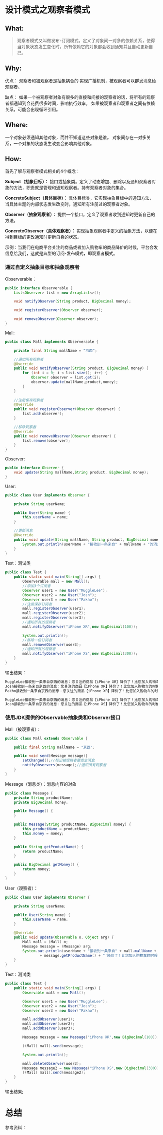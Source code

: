 # 设计模式之观察者模式
## What:

>观察者模式又叫做发布-订阅模式，定义了对象间一对多的依赖关系，使得当对象状态发生变化时，所有依赖它的对象都会收到通知并且自动更新自己。


## Why:
优点：
观察者和被观察者是抽象耦合的
实现广播机制，被观察者可以群发消息给观察者。


缺点：
如果一个被观察者对象有很多的直接和间接的观察者的话，将所有的观察者都通知到会花费很多时间，影响执行效率。
如果被观察者和观察者之间有依赖关系，可能会出现循环引用。



## Where:

一个对象必须通知其他对象，而并不知道这些对象是谁。
对象间存在一对多关系，一个对象的状态发生改变会影响其他对象。

## How:

首先了解与观察者模式相关的4个概念：

**Subject（抽象目标）：** 接口或抽象类。定义了动态增加、删除以及通知观察者对象的方法，职责就是管理和通知观察者。持有观察者对象的集合。

**ConcreteSubject（具体目标）：** 具体目标类，它实现抽象目标中的通知方法，当具体主题的内部状态发生改变时，通知所有注册过的观察者对象。

**Observer（抽象观察者）：** 提供一个接口，定义了观察者收到通知时更新自己的方法。

**ConcreteObserver（具体观察者）：** 实现抽象观察者中定义的抽象方法，以便在得到目标的更改通知时更新自身的状态。



示例：当我们在电商平台关注的商品或者加入购物车的商品降价的时候，平台会发信息给我们，这就是典型的订阅-发布模式，即观察者模式。

### 通过自定义抽象目标和抽象观察者

Observerable：
```java
public interface Observerable {
    List<Observer> list = new ArrayList<>();

    void notifyObserver(String product, BigDecimal money);

    void registerObserver(Observer observer);

    void removeObserver(Observer observer);
}
```
Mall:
```java
public class Mall implements Observerable {

    private final String mallName = "京西";

    //通知所有观察者
    @Override
    public void notifyObserver(String product, BigDecimal money) {
        for (int i = 0; i < list.size(); i++) {
            Observer observer = list.get(i);
            observer.update(mallName,product,money);
        }
    }
    
    //注册保存观察者
    @Override
    public void registerObserver(Observer observer) {
        list.add(observer);
    }

    //移除观察者
    @Override
    public void removeObserver(Observer observer) {
        list.remove(observer);
    }
}
```
Observer:
```java
public interface Observer {
    void update(String mallName,String product, BigDecimal money);
}
```
User:
```java
public class User implements Observer {

    private String userName;

    public User(String name) {
        this.userName = name;
    }

    //更新消息
    @Override
    public void update(String mallName, String product, BigDecimal money) {
        System.out.println(userName + "接收到一条来自" + mallName + "的消息：您关注的商品【" + product + "】降价了！比您加入购物车的时候降了" + money + "元！");
    }
}
```
Test：测试类
```java
public class Test {
    public static void main(String[] args) {
        Observerable mall = new Mall();
        //添加3个订阅者
        Observer user1 = new User("MuggleLee");
        Observer user2 = new User("Josn");
        Observer user3 = new User("Pakho");
        //注册保存订阅者
        mall.registerObserver(user1);
        mall.registerObserver(user2);
        mall.registerObserver(user3);
        //通知所有的观察者
        mall.notifyObserver("iPhone XR",new BigDecimal(100));

        System.out.println();
        //移除一位订阅者
        mall.removeObserver(user3);
        //通知所有的观察者
        mall.notifyObserver("iPhone XS",new BigDecimal(300));
    }
}
```
输出结果：
```java
MuggleLee接收到一条来自京西的消息：您关注的商品【iPhone XR】降价了！比您加入购物车的时候降了100元！
Josn接收到一条来自京西的消息：您关注的商品【iPhone XR】降价了！比您加入购物车的时候降了100元！
Pakho接收到一条来自京西的消息：您关注的商品【iPhone XR】降价了！比您加入购物车的时候降了100元！

MuggleLee接收到一条来自京西的消息：您关注的商品【iPhone XS】降价了！比您加入购物车的时候降了300元！
Josn接收到一条来自京西的消息：您关注的商品【iPhone XS】降价了！比您加入购物车的时候降了300元！
```

### 使用JDK提供的Observable抽象类和Observer接口
Mall（被观察者）：
```java
public class Mall extends Observable {

    public final String mallName = "京西";

    public void send(Message message){
        setChanged();//标记被观察者要发生消息
        notifyObservers(message);//通知所有观察者
    }
}
```
Message（消息类）：消息内容的对象
```java
public class Message {
    private String productName;
    private BigDecimal money;

    public Message() {
    }

    public Message(String productName, BigDecimal money) {
        this.productName = productName;
        this.money = money;
    }

    public String getProductName() {
        return productName;
    }

    public BigDecimal getMoney() {
        return money;
    }
}
```
User（观察者）：
```java
public class User implements Observer {

    private String userName;

    public User(String name) {
        this.userName = name;
    }

    @Override
    public void update(Observable o, Object arg) {
        Mall mall = (Mall) o;
        Message message = (Message) arg;
        System.out.println(userName + "接收到一条来自" + mall.mallName + "的消息：您关注的商品‘"
                + message.getProductName() + "'降价了！比您加入购物车的时候降了" + message.getMoney() + "元！");
    }
}
```
Test：测试类
```java
public class Test {
    public static void main(String[] args) {
        Observable mall = new Mall();

        Observer user1 = new User("MuggleLee");
        Observer user2 = new User("Josn");
        Observer user3 = new User("Pakho");

        mall.addObserver(user1);
        mall.addObserver(user2);
        mall.addObserver(user3);

        Message message = new Message("iPhone XR",new BigDecimal(100));

        ((Mall) mall).send(message);

        System.out.println();

        mall.deleteObserver(user3);
        Message message2 = new Message("iPhone XS",new BigDecimal(300));
        ((Mall) mall).send(message2);
    }
}
```
输出结果;



# 总结

参考资料：
